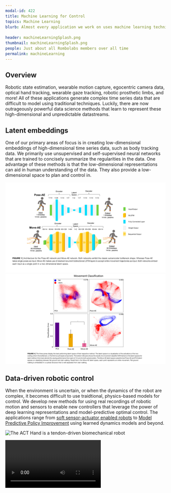 ```yaml
---
modal-id: 422
title: Machine Learning for Control
topics: Machine Learning 
blurb: Almost every application we work on uses machine learning techniques. We focus on data-driven discovery of representations that help us understand sensor data and control complex devices. 

header: machineLearningSplash.png
thumbnail: machineLearningSplash.png
people: Just about all Rombolabs members over all time
permalink: machineLearning
---
```



## Overview
Robotic state estimation, wearable motion capture, egocentric camera data, optical hand tracking, wearable gaze tracking, robotic prosthetic limbs, and more! All of these applications generate complex time series data that are difficult to model using traditional techniques. Luckily, there are now outrageously powerful data science methods that learn to represent these high-dimensional and unpredictable datastreams. 

## Latent embeddings
One of our primary areas of focus is in creating low-dimensional embeddings of high-dimensional time series data, such as body tracking data. We primarily use unsupervised and self-supervised neural networks that are trained to concisely summarize the regularities in the data. One advantage of these methods is that the low-dimensional representations can aid in human understanding of the data. They also provide a low-dimensional space to plan and control in. 

<img src="/media/gaitAutoencoders.png">

<img src="/media/activityLatent.png">

## Data-driven robotic control

When the environment is uncertain, or when the dynamics of the robot are complex, it becomes difficult to use traidtional, physics-based models for control. We develop new methods for using real recordings of robotic motion and sensors to enable new controllers that leverage the power of deep learning representations and model-predictive optimal control. The applications range from [soft sensor-actuator enabled robots](https://www.mdpi.com/2076-0825/10/2/30) to [Model Predictive Policy Improvement](https://arxiv.org/abs/1503.00330) using learned dynamics models and beyond. 
  
![The ACT Hand is a tendon-driven biomechanical robot](ActHand.png)

![Model-predictive Policy Improvement (MPPI) parallelized on a GPU using data-derived dynamic models](QuadSmasherChasing.wmv)

